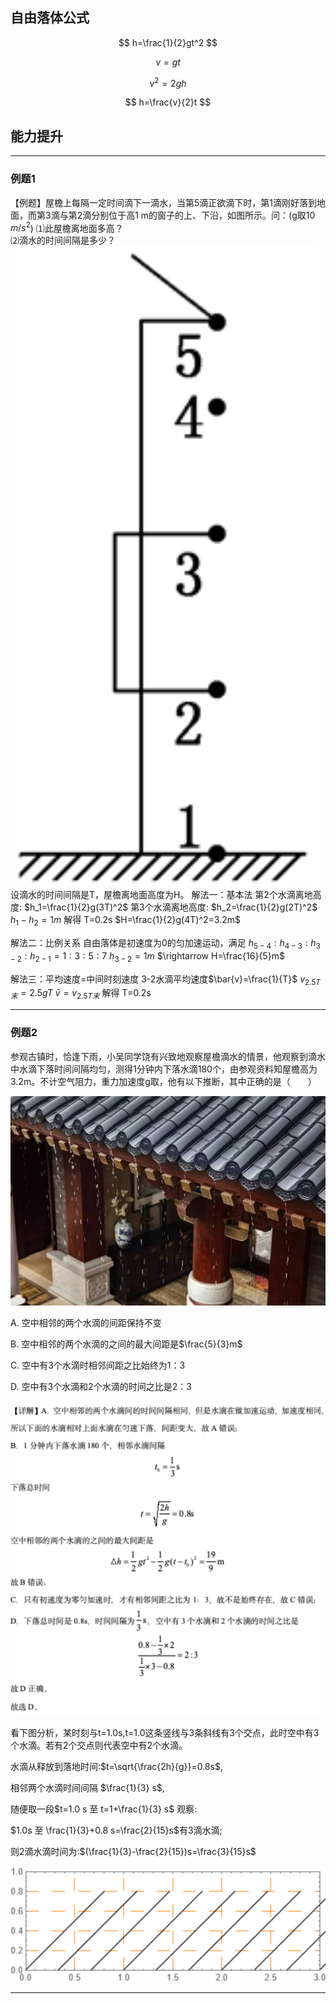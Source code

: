 ## 自由落体公式

$$
h=\frac{1}{2}gt^2
$$

$$
v=gt
$$

$$
v^2=2gh
$$

$$
h=\frac{v}{2}t
$$

## 能力提升
****
### 例题1
【例题】屋檐上每隔一定时间滴下一滴水，当第5滴正欲滴下时，第1滴刚好落到地面，而第3滴与第2滴分别位于高1 m的窗子的上、下沿，如图所示。问：(g取10 $m/s^2$)
⑴此屋檐离地面多高？   
⑵滴水的时间间隔是多少？
![alt text](image-2.png)
设滴水的时间间隔是T，屋檐离地面高度为H。
解法一：基本法
第2个水滴离地高度:  $h_1=\frac{1}{2}g(3T)^2$
第3个水滴离地高度:  $h_2=\frac{1}{2}g(2T)^2$
$h_1-h_2=1m$
解得  T=0.2s
$H=\frac{1}{2}g(4T)^2=3.2m$

解法二：比例关系
自由落体是初速度为0的匀加速运动，满足
$h_{5-4}:h_{4-3}:h_{3-2}:h_{2-1}=1:3:5:7$
$h_{3-2}=1m$
$\rightarrow  H=\frac{16}{5}m$

解法三：平均速度=中间时刻速度
3-2水滴平均速度$\bar{v}=\frac{1}{T}$
$v_{2.5T末}=2.5gT$
$\bar{v}=v_{2.5T末}$
解得   T=0.2s

****
### 例题2
参观古镇时，恰逢下雨，小吴同学饶有兴致地观察屋檐滴水的情景，他观察到滴水中水滴下落时间间隔均匀，测得1分钟内下落水滴180个，由参观资料知屋檐高为3.2m。不计空气阻力，重力加速度g取，他有以下推断，其中正确的是（　　）

![alt text](image-3.png)

A. 空中相邻的两个水滴的间距保持不变

B. 空中相邻的两个水滴的之间的最大间距是$\frac{5}{3}m$

C. 空中有3个水滴时相邻间距之比始终为1：3

D. 空中有3个水滴和2个水滴的时间之比是2：3

![alt text](image-5.png)

看下图分析，某时刻与t=1.0s,t=1.0这条竖线与3条斜线有3个交点，此时空中有3个水滴。若有2个交点则代表空中有2个水滴。

水滴从释放到落地时间:$t=\sqrt{\frac{2h}{g}}=0.8s$,

相邻两个水滴时间间隔 $\frac{1}{3} s$,

随便取一段$t=1.0 s 至 t=1+\frac{1}{3} s$ 观察:

$1.0s 至 \frac{1}{3}+0.8 s=\frac{2}{15}s$有3滴水滴;

则2滴水滴时间为:$(\frac{1}{3}-\frac{2}{15})s=\frac{3}{15}s$

![alt text](image-4.png)
****